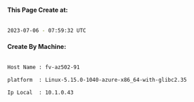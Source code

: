 
   
#### This Page Create at:

```bash

2023-07-06 - 07:59:32 UTC

```

#### Create By Machine:

```bash

Host Name : fv-az502-91

platform  : Linux-5.15.0-1040-azure-x86_64-with-glibc2.35

Ip Local  : 10.1.0.43

```


